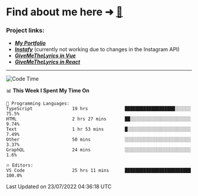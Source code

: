 # Find about me here ➜ [🧑](https://pauabella.dev)

### Project links:
- ***[My Portfolio](https://pauabella.dev)***
- ***[Instafy](https://instafy.me)*** (currently not working due to changes in the Instagram API)
- ***[GiveMeTheLyrics in Vue](https://lyrics.pauabella.dev)***
- ***[GiveMeTheLyrics in React](https://pauabella.dev/GiveMeTheLyrics)***

---
<!--START_SECTION:waka-->
![Code Time](http://img.shields.io/badge/Code%20Time-1%2C309%20hrs%2025%20mins-blue)

📊 **This Week I Spent My Time On** 

```text
💬 Programming Languages: 
TypeScript               19 hrs              ███████████████████░░░░░░   75.5% 
HTML                     2 hrs 27 mins       ██░░░░░░░░░░░░░░░░░░░░░░░   9.74% 
Text                     1 hr 53 mins        █░░░░░░░░░░░░░░░░░░░░░░░░   7.49% 
Other                    50 mins             ░░░░░░░░░░░░░░░░░░░░░░░░░   3.37% 
GraphQL                  24 mins             ░░░░░░░░░░░░░░░░░░░░░░░░░   1.6%

🔥 Editors: 
VS Code                  25 hrs 11 mins      █████████████████████████   100.0%

```


 Last Updated on 23/07/2022 04:36:18 UTC
<!--END_SECTION:waka-->

